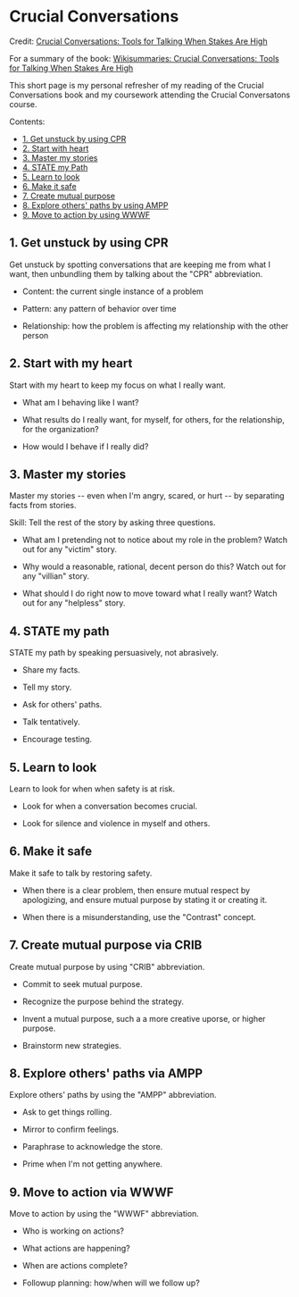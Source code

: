 # Crucial Conversations

Credit: [Crucial Conversations: Tools for Talking When Stakes Are High](https://www.amazon.com/Crucial-Conversations-Talking-Stakes-Second/dp/1469266822)

For a summary of the book: [Wikisummaries: Crucial Conversations: Tools for Talking When Stakes Are High](http://www.wikisummaries.org/wiki/Crucial_Conversations:_Tools_for_Talking_When_Stakes_are_High)

This short page is my personal refresher of my reading of the Crucial Conversations book and my coursework attending the Crucial Conversatons course. 

Contents:
<ul>
<li><a href="#1-get-unstuck">1. Get unstuck by using CPR</a>
<li><a href="#2-start-with-heart">2. Start with heart</a>
<li><a href="#3-master-my-stories">3. Master my stories</a>
<li><a href="#4-state-my-path">4. STATE my Path</a>
<li><a href="#5-learn-to-look">5. Learn to look</a>
<li><a href="#6-make-it-safe-1">6. Make it safe</a>
<li><a href="#7-make-it-safe-2">7. Create mutual purpose</a>
<li><a href="#8-explore-others-paths">8. Explore others' paths by using AMPP</a>
<li><a href="#9-move-to-action">9. Move to action by using WWWF</a>
</ul>


<h2><a name="1-get-unstuck">1. Get unstuck by using CPR</a></h2>

Get unstuck by spotting conversations that are keeping me from what I want, then unbundling them by talking about the "CPR" abbreviation.

* Content: the current single instance of a problem

* Pattern: any pattern of behavior over time

* Relationship: how the problem is affecting my relationship with the other person


<h2><a name="2-start-with-heart">2. Start with my heart</a></h2>

Start with my heart to keep my focus on what I really want.

* What am I behaving like I want?

* What results do I really want, for myself, for others, for the relationship, for the organization?

* How would I behave if I really did?


<h2><a name="3-master-my-stories">3. Master my stories</a></h2>

Master my stories -- even when I'm angry, scared, or hurt -- by separating facts from stories.

Skill: Tell the rest of the story by asking three questions.

* What am I pretending not to notice about my role in the problem? Watch out for any "victim" story.

* Why would a reasonable, rational, decent person do this? Watch out for any "villian" story.

* What should I do right now to move toward what I really want? Watch out for any "helpless" story.


<h2><a name="4-state-my-path">4. STATE my path</a></h2>

STATE my path by speaking persuasively, not abrasively.

* Share my facts.

* Tell my story.

* Ask for others' paths.

* Talk tentatively.

* Encourage testing.


<h2><a name="5-learn-to-look">5. Learn to look</a></h2>

Learn to look for when when safety is at risk.

* Look for when a conversation becomes crucial.

* Look for silence and violence in myself and others.


<h2><a name="6-make-it-safe-1">6. Make it safe</a></h2>

Make it safe to talk by restoring safety.

* When there is a clear problem, then ensure mutual respect by apologizing, and ensure mutual purpose by stating it or creating it.

* When there is a misunderstanding, use the "Contrast" concept.


<h2><a name="7-make-it-safe-2">7. Create mutual purpose via CRIB</a></h2>

Create mutual purpose by using "CRIB" abbreviation.

* Commit to seek mutual purpose.

* Recognize the purpose behind the strategy.

* Invent a mutual purpose, such a a more creative uporse, or higher purpose.

* Brainstorm new strategies.


<h2><a name="8-explore-others-paths">8. Explore others' paths via AMPP</a></h2>

Explore others' paths by using the "AMPP" abbreviation.

* Ask to get things rolling.

* Mirror to confirm feelings.

* Paraphrase to acknowledge the store.

* Prime when I'm not getting anywhere.


<h2><a name="9-move-to-action">9. Move to action via WWWF</a></h2>

Move to action by using the "WWWF" abbreviation.

* Who is working on actions?

* What actions are happening?

* When are actions complete?

* Followup planning: how/when will we follow up?


